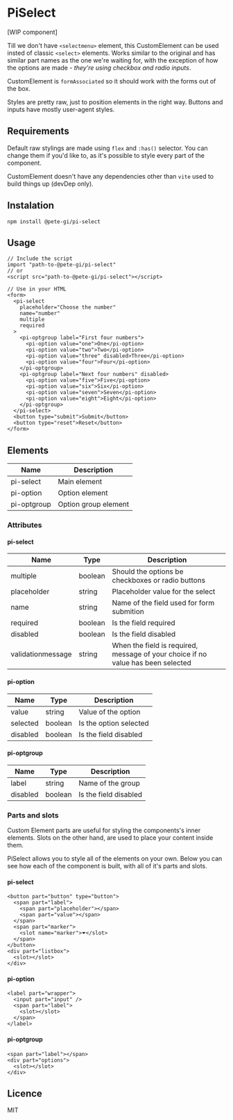 # PiSelect

[WIP component]

Till we don't have `<selectmenu>` element, this CustomElement can be used insted of classic `<select>` elements.
Works similar to the original and has similar part names as the one we're waiting for, with the exception of how the options are made - _they're using checkbox and radio inputs_.

CustomElement is `formAssociated` so it should work with the forms out of the box.

Styles are pretty raw, just to position elements in the right way. Buttons and inputs have mostly user-agent styles.

## Requirements

Default raw stylings are made using `flex` and `:has()` selector. You can change them if you'd like to, as it's possible to style every part of the component.

CustomElement doesn't have any dependencies other than `vite` used to build things up (devDep only).

## Instalation

```
npm install @pete-gi/pi-select
```

## Usage

```
// Include the script
import "path-to-@pete-gi/pi-select"
// or
<script src="path-to-@pete-gi/pi-select"></script>

// Use in your HTML
<form>
  <pi-select
    placeholder="Choose the number"
    name="number"
    multiple
    required
  >
    <pi-optgroup label="First four numbers">
      <pi-option value="one">One</pi-option>
      <pi-option value="two">Two</pi-option>
      <pi-option value="three" disabled>Three</pi-option>
      <pi-option value="four">Four</pi-option>
    </pi-optgroup>
    <pi-optgroup label="Next four numbers" disabled>
      <pi-option value="five">Five</pi-option>
      <pi-option value="six">Six</pi-option>
      <pi-option value="seven">Seven</pi-option>
      <pi-option value="eight">Eight</pi-option>
    </pi-optgroup>
  </pi-select>
  <button type="submit">Submit</button>
  <button type="reset">Reset</button>
</form>
```

## Elements

| Name        | Description          |
| ----------- | -------------------- |
| pi-select   | Main element         |
| pi-option   | Option element       |
| pi-optgroup | Option group element |

### Attributes

#### pi-select

| Name              | Type    | Description                                                                      |
| ----------------- | ------- | -------------------------------------------------------------------------------- |
| multiple          | boolean | Should the options be checkboxes or radio buttons                                |
| placeholder       | string  | Placeholder value for the select                                                 |
| name              | string  | Name of the field used for form submition                                        |
| required          | boolean | Is the field required                                                            |
| disabled          | boolean | Is the field disabled                                                            |
| validationmessage | string  | When the field is required, message of your choice if no value has been selected |

#### pi-option

| Name     | Type    | Description            |
| -------- | ------- | ---------------------- |
| value    | string  | Value of the option    |
| selected | boolean | Is the option selected |
| disabled | boolean | Is the field disabled  |

#### pi-optgroup

| Name     | Type    | Description           |
| -------- | ------- | --------------------- |
| label    | string  | Name of the group     |
| disabled | boolean | Is the field disabled |

### Parts and slots

Custom Element parts are useful for styling the components's inner elements.
Slots on the other hand, are used to place your content inside them.

PiSelect allows you to style all of the elements on your own.
Below you can see how each of the component is built, with all of it's parts and slots.

#### pi-select

```
<button part="button" type="button">
  <span part="label">
    <span part="placeholder"></span>
    <span part="value"></span>
  </span>
  <span part="marker">
    <slot name="marker">⏷</slot>
  </span>
</button>
<div part="listbox">
  <slot></slot>
</div>
```

#### pi-option

```
<label part="wrapper">
  <input part="input" />
  <span part="label">
    <slot></slot>
  </span>
</label>
```

#### pi-optgroup

```
<span part="label"></span>
<div part="options">
  <slot></slot>
</div>
```

## Licence

MIT
